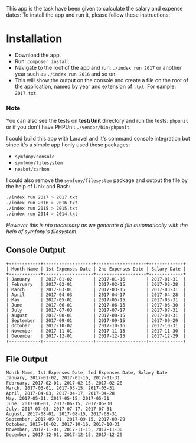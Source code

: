 This app is the task have been given to calculate the salary and expense dates:
To install the app and run it, please follow these instructions:

# Installation

- Download the app.
- Run: `composer install`.
- Navigate to the root of the app and run: `./index run 2017` or another year such as `./index run 2016` and so on.
- This will show the output on the console and create a file on the root of the application, named by year and extension of `.txt`: For eample: `2017.txt`.

### Note

You can also see the tests on **test/Unit** directory and run the tests: `phpunit` or if you don't have PHPUnit `./vendor/bin/phpunit`.

I could build this app with Laravel and it's command console integration but since it's a simple app I only used these packages:

- `symfony/console`
- `symfony/filesystem`
- `nesbot/carbon` 

I could also remove the `symfony/filesystem` package and output the file by the help of Unix and Bash: 

```bash
./index run 2017 > 2017.txt
./index run 2016 > 2016.txt
./index run 2015 > 2015.txt
./index run 2014 > 2014.txt
``` 

_However this is nto necessary as we generate a file automatically with the help of symfony's filesystem_.

## Console Output

```
+------------+-------------------+-------------------+-------------+
| Month Name | 1st Expenses Date | 2nd Expenses Date | Salary Date |
+------------+-------------------+-------------------+-------------+
| January    | 2017-01-02        | 2017-01-16        | 2017-01-31  |
| February   | 2017-02-01        | 2017-02-15        | 2017-02-28  |
| March      | 2017-03-01        | 2017-03-15        | 2017-03-31  |
| April      | 2017-04-03        | 2017-04-17        | 2017-04-28  |
| May        | 2017-05-01        | 2017-05-15        | 2017-05-31  |
| June       | 2017-06-01        | 2017-06-15        | 2017-06-30  |
| July       | 2017-07-03        | 2017-07-17        | 2017-07-31  |
| August     | 2017-08-01        | 2017-08-15        | 2017-08-31  |
| September  | 2017-09-01        | 2017-09-15        | 2017-09-29  |
| October    | 2017-10-02        | 2017-10-16        | 2017-10-31  |
| November   | 2017-11-01        | 2017-11-15        | 2017-11-30  |
| December   | 2017-12-01        | 2017-12-15        | 2017-12-29  |
+------------+-------------------+-------------------+-------------+
```

## File Output

```
Month Name, 1st Expenses Date, 2nd Expenses Date, Salary Date
January, 2017-01-02, 2017-01-16, 2017-01-31 
February, 2017-02-01, 2017-02-15, 2017-02-28 
March, 2017-03-01, 2017-03-15, 2017-03-31 
April, 2017-04-03, 2017-04-17, 2017-04-28 
May, 2017-05-01, 2017-05-15, 2017-05-31 
June, 2017-06-01, 2017-06-15, 2017-06-30 
July, 2017-07-03, 2017-07-17, 2017-07-31 
August, 2017-08-01, 2017-08-15, 2017-08-31 
September, 2017-09-01, 2017-09-15, 2017-09-29 
October, 2017-10-02, 2017-10-16, 2017-10-31 
November, 2017-11-01, 2017-11-15, 2017-11-30 
December, 2017-12-01, 2017-12-15, 2017-12-29 
```